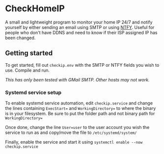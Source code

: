 # CheckHomeIP

A small and lightweight program to monitor your home IP 24/7 and notify yourself by either sending an email using SMTP or using [NTFY](https://ntfy.sh). Useful for people who don't have DDNS and need to know if their ISP assigned IP has been changed.

## Getting started
To get started, fill out `checkip.env` with the SMTP or NTFY fields you wish to use. Compile and run.

*This has only been tested with GMail SMTP. Other hosts may not work.*

### Systemd service setup
To enable systemd service automation, edit `checkip.service` and change the lines containing `ExecStart=` and `WorkingDirectory=` to where the binary is in your filesystem. Be sure to put the folder path and not binary path for `WorkingDirectory=`

Once done, change the line `User=user` to the user account you wish the service to run as and copy/move the file to `/etc/systemd/system/`

Finally, enable the service and start it using `systemctl enable --now checkip.service`

